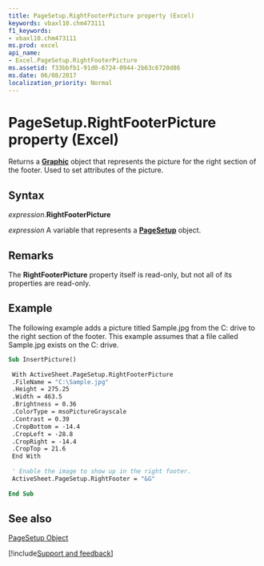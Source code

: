 ```yaml
---
title: PageSetup.RightFooterPicture property (Excel)
keywords: vbaxl10.chm473111
f1_keywords:
- vbaxl10.chm473111
ms.prod: excel
api_name:
- Excel.PageSetup.RightFooterPicture
ms.assetid: f33bbfb1-91d0-6724-0944-2b63c6720d86
ms.date: 06/08/2017
localization_priority: Normal
---
```



# PageSetup.RightFooterPicture property (Excel)

Returns a  **[Graphic](Excel.Graphic.md)** object that represents the picture for the right section of the footer. Used to set attributes of the picture.


## Syntax

_expression_.**RightFooterPicture**

_expression_ A variable that represents a **[PageSetup](Excel.PageSetup.md)** object.


## Remarks

The  **RightFooterPicture** property itself is read-only, but not all of its properties are read-only.


## Example

The following example adds a picture titled Sample.jpg from the C: drive to the right section of the footer. This example assumes that a file called Sample.jpg exists on the C: drive.


```vb
Sub InsertPicture() 
 
 With ActiveSheet.PageSetup.RightFooterPicture 
 .FileName = "C:\Sample.jpg" 
 .Height = 275.25 
 .Width = 463.5 
 .Brightness = 0.36 
 .ColorType = msoPictureGrayscale 
 .Contrast = 0.39 
 .CropBottom = -14.4 
 .CropLeft = -28.8 
 .CropRight = -14.4 
 .CropTop = 21.6 
 End With 
 
 ' Enable the image to show up in the right footer. 
 ActiveSheet.PageSetup.RightFooter = "&G" 
 
End Sub
```


## See also


[PageSetup Object](Excel.PageSetup.md)

[!include[Support and feedback](~/includes/feedback-boilerplate.md)]